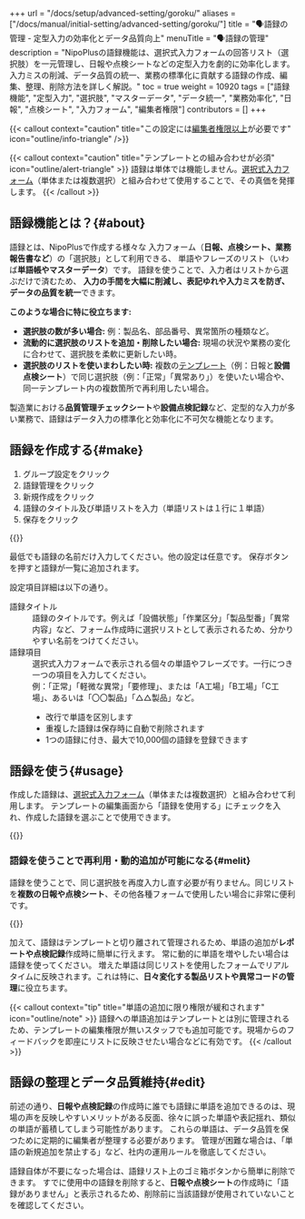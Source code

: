 +++
url = "/docs/setup/advanced-setting/goroku/"
aliases = ["/docs/manual/initial-setting/advanced-setting/goroku/"]
title = "🗣️語録の管理 - 定型入力の効率化とデータ品質向上"
menuTitle = "🗣️語録の管理"
description = "NipoPlusの語録機能は、選択式入力フォームの回答リスト（選択肢）を一元管理し、日報や点検シートなどの定型入力を劇的に効率化します。入力ミスの削減、データ品質の統一、業務の標準化に貢献する語録の作成、編集、整理、削除方法を詳しく解説。"
toc = true
weight = 10920
tags = ["語録機能", "定型入力", "選択肢", "マスターデータ", "データ統一", "業務効率化", "日報", "点検シート", "入力フォーム", "編集者権限"]
contributors = []
+++

{{< callout context="caution" title="この設定には[編集者権限以上](/docs/setup/staff-global/rank/#manager)が必要です" icon="outline/info-triangle" />}}

{{< callout context="caution" title="テンプレートとの組み合わせが必須" icon="outline/alert-triangle" >}}
語録は単体では機能しません。[選択式入力フォーム](/docs/template/selects/#plain)（単体または複数選択）と組み合わせて使用することで、その真価を発揮します。
{{< /callout >}}

## 語録機能とは？{#about}

語録とは、NipoPlusで作成する様々な 入力フォーム（**日報、点検シート、業務報告書など**）の「選択肢」として利用できる、 単語やフレーズのリスト（いわば**単語帳やマスターデータ**）です。
語録を使うことで、入力者はリストから選ぶだけで済むため、 **入力の手間を大幅に削減し、表記ゆれや入力ミスを防ぎ、データの品質を統一**できます。

**このような場合に特に役立ちます:**

- **選択肢の数が多い場合:** 例：製品名、部品番号、異常箇所の種類など。
- **流動的に選択肢のリストを追加・削除したい場合:** 現場の状況や業務の変化に合わせて、選択肢を柔軟に更新したい時。
- **選択肢のリストを使いまわしたい時:** 複数の[テンプレート](/docs/template/make/)（例：日報と**設備点検シート**）で同じ選択肢（例：「正常」「異常あり」）を使いたい場合や、同一テンプレート内の複数箇所で再利用したい場合。

製造業における**品質管理チェックシート**や**設備点検記録**など、定型的な入力が多い業務で、語録はデータ入力の標準化と効率化に不可欠な機能となります。

## 語録を作成する{#make}

1.  グループ設定をクリック
1.  語録管理をクリック
1.  新規作成をクリック
1.  語録のタイトル及び単語リストを入力（単語リストは１行に１単語）
1.  保存をクリック

{{<icatch filename="img/make-word-list" msg="語録は、日報や点検シートの入力項目を効率化する「定型入力リスト」のイメージです">}}

最低でも語録の名前だけ入力してください。他の設定は任意です。
保存ボタンを押すと語録が一覧に追加されます。

設定項目詳細は以下の通り。

<dl class="basic">
<dt>語録タイトル</dt>
<dd>語録のタイトルです。例えば「設備状態」「作業区分」「製品型番」「異常内容」など、フォーム作成時に選択リストとして表示されるため、分かりやすい名前をつけてください。</dd>
<dt>語録項目</dt>
<dd>選択式入力フォームで表示される個々の単語やフレーズです。一行につき一つの項目を入力してください。<br>例：「正常」「軽微な異常」「要修理」、または「A工場」「B工場」「C工場」、あるいは「〇〇製品」「△△製品」など。<br><ul><li>改行で単語を区別します</li><li>重複した語録は保存時に自動で削除されます</li><li>1つの語録に付き、最大で10,000個の語録を登録できます</li></ul></dd>
</dl>

## 語録を使う{#usage}

作成した語録は、[選択式入力フォーム](/docs/template/selects/#plain)（単体または複数選択）と組み合わせて利用します。
テンプレートの編集画面から「語録を使用する」にチェックを入れ、作成した語録を選ぶことで使用できます。

{{<iTablet filename="img/goroku" msg="テンプレートの編集画面から、日報や点検シートの選択式入力フォームに語録を連携させます" alice="here">}}

### 語録を使うことで再利用・動的追加が可能になる{#melit}

語録を使うことで、同じ選択肢を再度入力し直す必要が有りません。同じリストを**複数の日報や点検シート**、その他各種フォームで使用したい場合に非常に便利です。

{{<iTablet filename="img/gorokuWrite" msg="語録を使った選択肢の入力例です。一度登録したリストを様々な箇所で再利用できるので、入力の手間と時間を大幅に削減できます" alice="ok">}}

加えて、語録はテンプレートと切り離されて管理されるため、単語の追加が**レポートや点検記録**作成時に簡単に行えます。
常に動的に単語を増やしたい場合は語録を使ってください。
増えた単語は同じリストを使用したフォームでリアルタイムに反映されます。これは特に、**日々変化する製品リストや異常コードの管理**に役立ちます。

{{< callout context="tip" title="単語の追加に限り権限が緩和されます" icon="outline/note" >}}
語録への単語追加はテンプレートとは別に管理されるため、テンプレートの編集権限が無いスタッフでも追加可能です。現場からのフィードバックを即座にリストに反映させたい場合などに有効です。
{{< /callout >}}

## 語録の整理とデータ品質維持{#edit}

前述の通り、**日報や点検記録**の作成時に誰でも語録に単語を追加できるのは、現場の声を反映しやすいメリットがある反面、徐々に誤った単語や表記揺れ、類似の単語が蓄積してしまう可能性があります。
これらの単語は、データ品質を保つために定期的に編集者が整理する必要があります。
管理が困難な場合は、「単語の新規追加を禁止する」など、社内の運用ルールを徹底してください。

語録自体が不要になった場合は、語録リスト上のゴミ箱ボタンから簡単に削除できます。
すでに使用中の語録を削除すると、**日報や点検シート**の作成時に「語録がありません」と表示されるため、削除前に当該語録が使用されていないことを確認してください。
